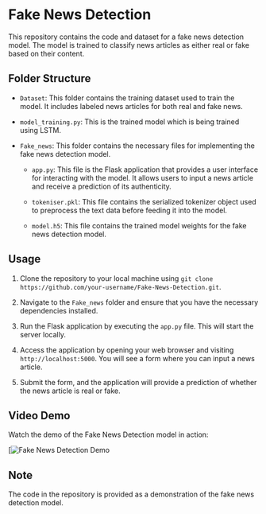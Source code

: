 # Fake News Detection

This repository contains the code and dataset for a fake news detection model. The model is trained to classify news articles as either real or fake based on their content.

## Folder Structure

- `Dataset`: This folder contains the training dataset used to train the model. It includes labeled news articles for both real and fake news.

- `model_training.py`: This is the trained model which is being trained using LSTM.

- `Fake_news`: This folder contains the necessary files for implementing the fake news detection model.

  - `app.py`: This file is the Flask application that provides a user interface for interacting with the model. It allows users to input a news article and receive a prediction of its authenticity.

  - `tokeniser.pkl`: This file contains the serialized tokenizer object used to preprocess the text data before feeding it into the model.

  - `model.h5`: This file contains the trained model weights for the fake news detection model.

## Usage

1. Clone the repository to your local machine using `git clone https://github.com/your-username/Fake-News-Detection.git`.

2. Navigate to the `Fake_news` folder and ensure that you have the necessary dependencies installed.

3. Run the Flask application by executing the `app.py` file. This will start the server locally.

4. Access the application by opening your web browser and visiting `http://localhost:5000`. You will see a form where you can input a news article.

5. Submit the form, and the application will provide a prediction of whether the news article is real or fake.

## Video Demo

Watch the demo of the Fake News Detection model in action:

[![Fake News Detection Demo](https://www.youtube.com/watch?v=R7UVl4vR7k0&ab_channel=Echo367)
## Note

The code in the repository is provided as a demonstration of the fake news detection model. 

